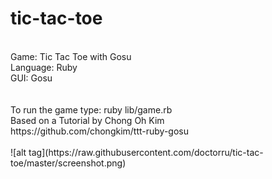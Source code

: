 # tic-tac-toe
<br>
Game: Tic Tac Toe with Gosu<br>
Language: Ruby<br>
GUI: Gosu<br>
<br><br>
To run the game type: ruby lib/game.rb 
<br>
Based on a Tutorial by Chong Oh Kim<br>
https://github.com/chongkim/ttt-ruby-gosu
<br><br>
![alt tag](https://raw.githubusercontent.com/doctorru/tic-tac-toe/master/screenshot.png)

